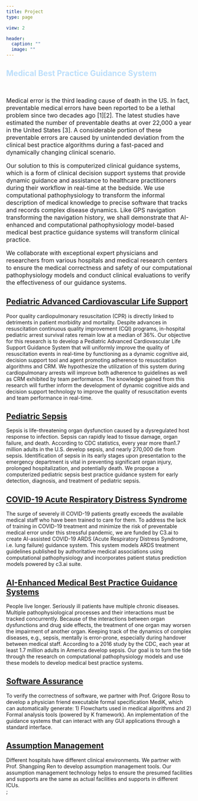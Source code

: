 ```yaml
---
title: Project
type: page

view: 2

header:
  caption: ""
  image: ""
---
```


<div class="universal-wrapper">
  <div class="article-style" style="overflow:visible">
    <div class="page-body">
      <div class="universal-wrapper">
        <div class="article-style">
          <h2 style="color:#bbdefb">Medical Best Practice Guidance System</h2>
          <br />
          <p style="font-size:16px">
            Medical error is the third leading cause of death in the US. In
            fact, preventable medical errors have been reported to be a lethal
            problem since two decades ago [1][2]. The latest studies have
            estimated the number of preventable deaths at over 22,000 a year in
            the United States [3]. A considerable portion of these preventable
            errors are caused by unintended deviation from the clinical best
            practice algorithms during a fast-paced and dynamically changing
            clinical scenario.
          </p>
          <p style="font-size:16px">
            Our solution to this is computerized clinical guidance systems,
            which is a form of clinical decision support systems that provide
            dynamic guidance and assistance to healthcare practitioners during
            their workflow in real-time at the bedside. We use computational
            pathophysiology to transform the informal description of medical
            knowledge to precise software that tracks and records complex
            disease dynamics. Like GPS navigation transforming the navigation
            history, we shall demonstrate that AI-enhanced and computational
            pathophysiology model-based medical best practice guidance systems
            will transform clinical practice.
          </p>
          <p style="font-size:16px">
            We collaborate with exceptional expert physicians and researchers
            from various hospitals and medical research centers to ensure the
            medical correctness and safety of our computational pathophysiology
            models and conduct clinical evaluations to verify the effectiveness
            of our guidance systems.
          </p>
        </div>
        <div>
          <h2>
            <a href="/courses/pacls/">
              Pediatric Advanced Cardiovascular Life Support
            </a>
          </h2>
          <div class="article-style">
            Poor quality cardiopulmonary resuscitation (CPR) is directly linked
            to detriments in patient morbidity and mortality. Despite advances
            in resuscitation continuous quality improvement (CQI) programs,
            in-hospital pediatric arrest survival rates remain low at a median
            of 36%. Our objective for this research is to develop a Pediatric
            Advanced Cardiovascular Life Support Guidance System that will
            uniformly improve the quality of resuscitation events in real-time
            by functioning as a dynamic cognitive aid, decision support tool and
            agent promoting adherence to resuscitation algorithms and CRM. We
            hypothesize the utilization of this system during cardiopulmonary
            arrests will improve both adherence to guidelines as well as CRM
            exhibited by team performance. The knowledge gained from this
            research will further inform the development of dynamic cognitive
            aids and decision support technology to improve the quality of
            resuscitation events and team performance in real-time.
          </div>
        </div>
        <div>
          <h2>
            <a href="/courses/psepsis/">Pediatric Sepsis</a>
          </h2>
          <div class="article-style">
            Sepsis is life-threatening organ dysfunction caused by a
            dysregulated host response to infection. Sepsis can rapidly lead to
            tissue damage, organ failure, and death. According to CDC
            statistics, every year more than1.7 million adults in the U.S.
            develop sepsis, and nearly 270,000 die from sepsis. Identification
            of sepsis in its early stages upon presentation to the emergency
            department is vital in preventing significant organ injury,
            prolonged hospitalization, and potentially death. We propose a
            computerized pediatric sepsis best practice guidance system for
            early detection, diagnosis, and treatment of pediatric sepsis.
          </div>
        </div>
        <div>
          <h2>
            <a href="/courses/ards/">
              COVID-19 Acute Respiratory Distress Syndrome
            </a>
          </h2>
          <div class="article-style">
            The surge of severely ill COVID-19 patients greatly exceeds the
            available medical staff who have been trained to care for them. To
            address the lack of training in COVID-19 treatment and minimize the
            risk of preventable medical error under this stressful pandemic, we
            are funded by C3.ai to create AI-assisted COVID-19 ARDS (Acute
            Respiratory Distress Syndrome, i.e. lung failure) guidance system.
            This system models ARDS treatment guidelines published by
            authoritative medical associations using computational
            pathophysiology and incorporates patient status prediction models
            powered by c3.ai suite.
          </div>
        </div>
        <div>
          <h2>
            <a href="/courses/ai-enhanced-medical-best-practice-guidance-systems/">
              AI-Enhanced Medical Best Practice Guidance Systems
            </a>
          </h2>
          <div class="article-style">
            People live longer. Seriously ill patients have multiple chronic
            diseases. Multiple pathophysiological processes and their
            interactions must be tracked concurrently. Because of the
            interactions between organ dysfunctions and drug side effects, the
            treatment of one organ may worsen the impairment of another organ.
            Keeping track of the dynamics of complex diseases, e.g., sepsis,
            mentally is error-prone,&nbsp;especially during handover between
            medical staff. According to a 2016 study by the CDC, each year at
            least 1.7 million adults in America develop sepsis. Our goal is to
            turn the tide through the research on computational pathophysiology
            models and use these models to develop medical best practice
            systems.
          </div>
        </div>
        <div>
          <h2>
            <a href="/courses/software-assurance-and-formal-verification/">
              Software Assurance
            </a>
          </h2>
          <div class="article-style">
            To verify the correctness of software, we partner with Prof. Grigore
            Rosu to develop a physician friend executable formal specification
            MediK, which can automatically generate: 1) Flowcharts used in
            medical algorithms and 2) Formal analysis tools (powered by K
            framework). An implementation of the guidance systems that can
            interact with any GUI applications through a standard interface.
          </div>
        </div>
        <div>
          <h2>
            <a href="/courses/assumption-management/">Assumption Management</a>
          </h2>
          <div class="article-style">
            Different hospitals have different clinical environments. We partner
            with Prof. Shangping Ren to develop assumption management tools. Our
            assumption management technology helps to ensure the presumed
            facilities and supports are the same as actual facilities and
            supports in different ICUs.
          </div>
        </div>
      </div>
    </div>
  </div>
</div>;

